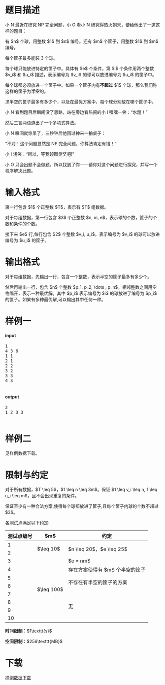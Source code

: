 # 题目描述

<p>小 N 最近在研究 NP 完全问题，小 O 看小 N 研究得热火朝天，便给他出了一道这样的题目：</p>
<p>有 $n$ 个球，用整数 $1$ 到 $n$ 编号。还有 $m$ 个筐子，用整数 $1$ 到 $m$ 编号。</p>
<p>每个筐子最多能装 3 个球。</p>
<p>每个球只能放进特定的筐子中。具体有 $e$ 个条件，第 $i$ 个条件用两个整数 $v_i$ 和 $u_i$ 描述，表示编号为 $v_i$ 的球可以放进编号为 $u_i$ 的筐子中。</p>
<p>每个球都必须放进一个筐子中。如果一个筐子内有<strong>不超过</strong> $1$ 个球，那么我们称这样的筐子为<strong>半空</strong>的。</p>
<p>求半空的筐子最多有多少个，以及在最优方案中，每个球分别放在哪个筐子中。</p>
<p>小 N 看到题目后瞬间没了思路，站在旁边看热闹的小 I 嘿嘿一笑：“水题！”</p>
<p>然后三言两语道出了一个多项式算法。</p>
<p>小 N 瞬间就惊呆了，三秒钟后他回过神来一拍桌子：</p>
<p>“不对！这个问题显然是 NP 完全问题，你算法肯定有错！”</p>
<p>小 I 浅笑：“所以，等我领图灵奖吧!”</p>
<p>小 O 只会出题不会做题，所以找到了你——请你对这个问题进行探究，并写一个程序解决此题。</p>

# 输入格式


<p>第一行包含 $1$ 个正整数 $T$，表示有 $T$ 组数据。</p>
<p>对于每组数据，第一行包含 $3$ 个正整数 $n, m, e$，表示球的个数，筐子的个数和条件的个数。</p>
<p>接下来 $e$ 行,每行包含 $2$ 个整数 $v_i, u_i$，表示编号为 $v_i$ 的球可以放进编号为 $u_i$ 的筐子。</p>

# 输出格式


<p>对于每组数据，先输出一行，包含一个整数，表示半空的筐子最多有多少个。</p>
<p>然后再输出一行，包含 $n$ 个整数 $p_1, p_2, \dots , p_n$，相邻整数之间用空格隔开，表示一种最优解。其中 $p_i$ 表示编号为 $i$ 的球放进了编号为 $p_i$ 的筐子。如果有多种最优解,可以输出其中任何一种。</p>

# 样例一


<h4>input</h4>
<pre>1
4 3 6
1 1
2 1
2 2
3 2
3 3
4 3

</pre>

<h4>output</h4>
<pre>2
1 2 3 3

</pre>


# 样例二


<p>见样例数据下载。</p>

# 限制与约定


<p>对于所有数据，$T \leq 5$，$1 \leq n \leq 3m$。保证 $1 \leq v_i \leq n, 1 \leq u_i \leq m$，且不会出现重复的条件。</p>
<p>保证至少有一种合法方案,使得每个球都放进了筐子,且每个筐子内球的个数不超过 $3$。</p>
<p>各测试点满足以下约定:</p>
<div class="table-responsive">
<table class="table table-bordered table-text-center table-vertical-middle"><thead><tr><th>测试点编号</th>
<th>$m$</th>
<th>约定</th>
</tr></thead><tbody><tr><td>1</td><td rowspan="2">$\leq 10$</td><td rowspan="2">$n \leq 20$，$e \leq 25$</td></tr><tr><td>2</td></tr><tr><td>3</td><td rowspan="8">$\leq 100$</td><td>$e = nm$</td></tr><tr><td>4</td><td>存在方案使得有 $m$ 个半空的筐子</td></tr><tr><td>5</td><td rowspan="2">不存在有半空的筐子的方案</td></tr><tr><td>6</td></tr><tr><td>7</td><td rowspan="4">无</td></tr><tr><td>8</td></tr><tr><td>9</td></tr><tr><td>10</td></tr></tbody></table></div>

<p><strong>时间限制：</strong>$1\texttt{s}$</p>
<p><strong>空间限制：</strong>$256\texttt{MB}$</p>

# 下载


<p><a href="/download.php?type=problem&amp;id=171">样例数据下载</a></p>
